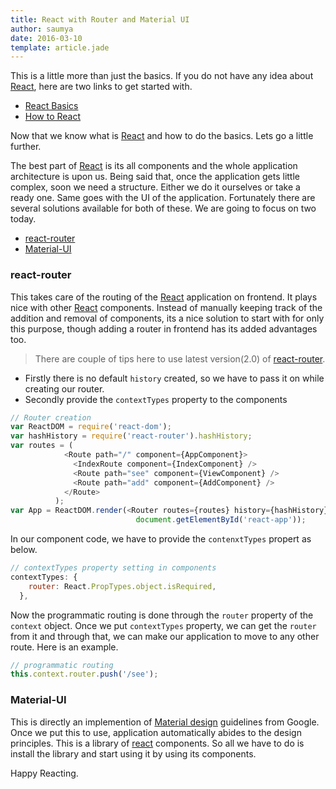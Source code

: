 ```yaml
---
title: React with Router and Material UI
author: saumya
date: 2016-03-10
template: article.jade
---
```




This is a little more than just the basics. If you do not have any idea about [React][React-link], here are two links to get started with.          

 - [React Basics][blog-React-link]
 - [How to React][blog-HowToReactNow-link]          


Now that we know what is [React][React-link] and how to do the basics. Lets go a little further.<span class="more"></span>          

The best part of [React][React-link] is its all components and the whole application architecture is upon us. Being said that, once the application gets little complex, soon we need a structure. Either we do it ourselves or take a ready one. Same goes with the UI of the application. Fortunately there are several solutions available for both of these. We are going to focus on two today.           

 - [react-router][ReactRouter-link]
 - [Material-UI][MaterialUI-link]           

### react-router ###          

This takes care of the routing of the [React][React-link] application on frontend. It plays nice with other [React][React-link] components. Instead of manually keeping track of the addition and removal of components, its a nice solution to start with for only this purpose, though adding a router in frontend has its added advantages too.
 
> There are couple of tips here to use latest version(2.0) of [react-router][ReactRouter-link].

- Firstly there is no default `history` created, so we have to pass it on while creating our router.
- Secondly provide the `contextTypes` property to the components

```javascript
// Router creation
var ReactDOM = require('react-dom');
var hashHistory = require('react-router').hashHistory;
var routes = (
            <Route path="/" component={AppComponent}>
              <IndexRoute component={IndexComponent} />
              <Route path="see" component={ViewComponent} />
              <Route path="add" component={AddComponent} />
            </Route>
          );
var App = ReactDOM.render(<Router routes={routes} history={hashHistory} />,
							document.getElementById('react-app'));
```
In our component code, we have to provide the `contenxtTypes` propert as below.
```javascript
// contextTypes property setting in components
contextTypes: {
    router: React.PropTypes.object.isRequired,
  },
```
Now the programmatic routing is done through the `router` property of the `context` object. Once we put `contextTypes` property, we can get the `router` from it and through that, we can make our application to move to any other route. 
Here is an example.
```javascript
// programmatic routing
this.context.router.push('/see');
```          

### Material-UI ###          

This is directly an implemention of [Material design][Mdesign-google-link] guidelines from Google. Once we put this to use, application automatically abides to the design principles. This is a library of [react][React-link] components. So all we have to do is install the library and start using it by using its components.



Happy Reacting.


[React-link]: http://facebook.github.io/react/
[ReactRouter-link]: https://github.com/reactjs/react-router
[MaterialUI-link]: http://www.material-ui.com/
[Mdesign-google-link]: https://www.google.com/design/spec/material-design/introduction.html

[npm-link]: https://www.npmjs.com/
[node-link]: https://nodejs.org/en/

[blog-React-link]: http://saumya.github.io/ray/articles/57/
[blog-HowToReactNow-link]: http://saumya.github.io/ray/articles/58/















